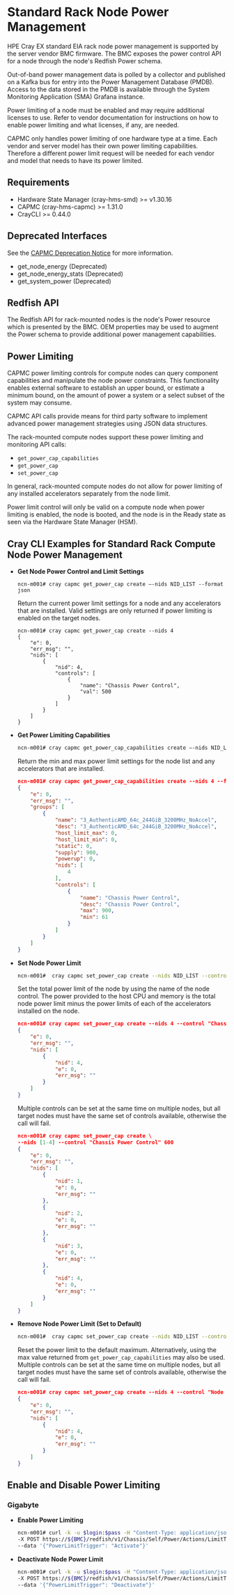 # Standard Rack Node Power Management

HPE Cray EX standard EIA rack node power management is supported by the server
vendor BMC firmware. The BMC exposes the power control API for a node through
the node's Redfish Power schema.

Out-of-band power management data is polled by a collector and published on a
Kafka bus for entry into the Power Management Database (PMDB). Access to the
data stored in the PMDB is available through the System Monitoring Application
(SMA) Grafana instance.

Power limiting of a node must be enabled and may require additional licenses to
use. Refer to vendor documentation for instructions on how to enable power
limiting and what licenses, if any, are needed.

CAPMC only handles power limiting of one hardware type at a time. Each vendor and
server model has their own power limiting capabilities. Therefore a different
power limit request will be needed for each vendor and model that needs to have
its power limited.

## Requirements
* Hardware State Manager (cray-hms-smd) >= v1.30.16
* CAPMC (cray-hms-capmc) >= 1.31.0
* CrayCLI >= 0.44.0

## Deprecated Interfaces
See the [CAPMC Deprecation Notice](../../introduction/CAPMC_deprecation.md) for
more information.
-   get_node_energy (Deprecated)
-   get_node_energy_stats (Deprecated)
-   get_system_power (Deprecated)

## Redfish API

The Redfish API for rack-mounted nodes is the node's Power resource which is
presented by the BMC. OEM properties may be used to augment the Power schema to
provide additional power management capabilities.

## Power Limiting

CAPMC power limiting controls for compute nodes can query component capabilities
and manipulate the node power constraints. This functionality enables external
software to establish an upper bound, or estimate a minimum bound, on the amount
of power a system or a select subset of the system may consume.

CAPMC API calls provide means for third party software to implement advanced
power management strategies using JSON data structures.

The rack-mounted compute nodes support these power limiting and monitoring API
calls:
* `get_power_cap_capabilities`
* `get_power_cap`
* `set_power_cap`

In general, rack-mounted compute nodes do not allow for power limiting of any
installed accelerators separately from the node limit.

Power limit control will only be valid on a compute node when power limiting is
enabled, the node is booted, and the node is in the Ready state as seen via the
Hardware State Manager (HSM).

## Cray CLI Examples for Standard Rack Compute Node Power Management

-   **Get Node Power Control and Limit Settings**

    ```
    ncn-m001# cray capmc get_power_cap create –-nids NID_LIST --format json
    ```
    Return the current power limit settings for a node and any accelerators that
    are installed. Valid settings are only returned if power limiting is enabled
    on the target nodes.
    ```
    ncn-m001# cray capmc get_power_cap create --nids 4
    {
        "e": 0,
        "err_msg": "",
        "nids": [
            {
                "nid": 4,
                "controls": [
                    {
                        "name": "Chassis Power Control",
                        "val": 500
                    }
                ]
            }
        ]
    }
    ```

-   **Get Power Limiting Capabilities**

    ```bash
    ncn-m001# cray capmc get_power_cap_capabilities create –-nids NID_LIST --format json
    ```

    Return the min and max power limit settings for the node list and any
    accelerators that are installed.
    
    ```json
    ncn-m001# cray capmc get_power_cap_capabilities create --nids 4 --format json
    {
        "e": 0,
        "err_msg": "",
        "groups": [
            {
                "name": "3_AuthenticAMD_64c_244GiB_3200MHz_NoAccel",
                "desc": "3_AuthenticAMD_64c_244GiB_3200MHz_NoAccel",
                "host_limit_max": 0,
                "host_limit_min": 0,
                "static": 0,
                "supply": 900,
                "powerup": 0,
                "nids": [
                    4
                ],
                "controls": [
                    {
                        "name": "Chassis Power Control",
                        "desc": "Chassis Power Control",
                        "max": 900,
                        "min": 61
                    }
                ]
            }
        ]
    }
    ```

-   **Set Node Power Limit**

    ```bash
    ncn-m001#  cray capmc set_power_cap create --nids NID_LIST --control CONTROL_NAME VALUE --format json
    ```

    Set the total power limit of the node by using the name of the node control.
    The power provided to the host CPU and memory is the total node power limit
    minus the power limits of each of the accelerators installed on the node.
    
    ```json
    ncn-m001# cray capmc set_power_cap create --nids 4 --control "Chassis Power Control" 600
    {
        "e": 0,
        "err_msg": "",
        "nids": [
            {
                "nid": 4,
                "e": 0,
                "err_msg": ""
            }
        ]
    }
    ```

    Multiple controls can be set at the same time on multiple nodes, but all
    target nodes must have the same set of controls available, otherwise the
    call will fail.
    
    ```json
    ncn-m001# cray capmc set_power_cap create \
    --nids [1-4] --control "Chassis Power Control" 600
    {
        "e": 0,
        "err_msg": "",
        "nids": [
            {
                "nid": 1,
                "e": 0,
                "err_msg": ""
            },
            {
                "nid": 2,
                "e": 0,
                "err_msg": ""
            },
            {
                "nid": 3,
                "e": 0,
                "err_msg": ""
            },
            {
                "nid": 4,
                "e": 0,
                "err_msg": ""
            }
        ]
    }
    ```

-   **Remove Node Power Limit (Set to Default)**

    ```bash
    ncn-m001#  cray capmc set_power_cap create --nids NID_LIST --control CONTROL_NAME 0 --format json
    ```

    Reset the power limit to the default maximum. Alternatively, using the max
    value returned from `get_power_cap_capabilities` may also be used. Multiple
    controls can be set at the same time on multiple nodes, but all target nodes
    must have the same set of controls available, otherwise the call will fail.
    
    ```json
    ncn-m001# cray capmc set_power_cap create --nids 4 --control "Node Power Limit" 0
    {
        "e": 0,
        "err_msg": "",
        "nids": [
            {
                "nid": 4,
                "e": 0,
                "err_msg": ""
            }
        ]
    }
    ```

## Enable and Disable Power Limiting

### Gigabyte

-   **Enable Power Limiting**

    ```bash
    ncn-m001# curl -k -u $login:$pass -H "Content-Type: application/json" \
    -X POST https://${BMC}/redfish/v1/Chassis/Self/Power/Actions/LimitTrigger \
    --data '{"PowerLimitTrigger": "Activate"}'
    ```

-   **Deactivate Node Power Limit**
    
    ```bash
    ncn-m001# curl -k -u $login:$pass -H "Content-Type: application/json" \
    -X POST https://${BMC}/redfish/v1/Chassis/Self/Power/Actions/LimitTrigger \
    --data '{"PowerLimitTrigger": "Deactivate"}'
    ```
